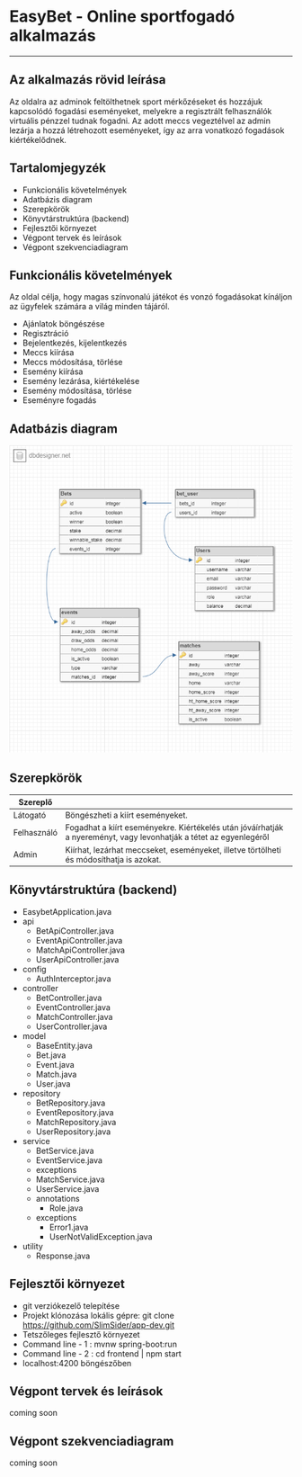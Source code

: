 # EasyBet - Online sportfogadó alkalmazás
---
## Az alkalmazás rövid leírása
Az oldalra az adminok feltölthetnek sport mérkőzéseket és hozzájuk kapcsolódó fogadási eseményeket, melyekre a regisztrált felhasználók virtuális pénzzel tudnak fogadni. Az adott meccs vegeztélvel az admin lezárja a hozzá létrehozott eseményeket, így az arra vonatkozó fogadások kiértékelődnek.

## Tartalomjegyzék
+ Funkcionális követelmények
+ Adatbázis diagram
+ Szerepkörök
+ Könyvtárstruktúra (backend)
+ Fejlesztői környezet
+ Végpont tervek és leírások
+ Végpont szekvenciadiagram

## Funkcionális követelmények
Az oldal célja, hogy magas színvonalú játékot és vonzó fogadásokat kínáljon az ügyfelek számára a világ minden tájáról.
+ Ajánlatok böngészése
+ Regisztráció
+ Bejelentkezés, kijelentkezés
+ Meccs kiírása
+ Meccs módosítása, törlése
+ Esemény kiírása
+ Esemény lezárása, kiértékelése
+ Esemény módosítása, törlése
+ Eseményre fogadás

## Adatbázis diagram
![diagram](images/abdiag.png)

## Szerepkörök
| Szereplő |  |
| ------ | ----------- |
| Látogató   | Böngészheti a kiírt eseményeket. |
| Felhasználó | Fogadhat a kiírt eseményekre. Kiértékelés után jóváírhatják a nyereményt, vagy levonhatják a tétet az egyenlegéről |
| Admin    | Kiírhat, lezárhat meccseket, eseményeket, illetve törtölheti és módosíthatja is azokat. |

## Könyvtárstruktúra (backend)
+ EasybetApplication.java
+ api
    + BetApiController.java
    + EventApiController.java
    + MatchApiController.java
    + UserApiController.java
+ config
    + AuthInterceptor.java
+ controller
    + BetController.java
    + EventController.java
    + MatchController.java
    + UserController.java
+ model
    + BaseEntity.java
    + Bet.java
    + Event.java
    + Match.java
    + User.java
+ repository
    + BetRepository.java
    + EventRepository.java
    + MatchRepository.java
    + UserRepository.java
+ service
    + BetService.java
    + EventService.java
    + exceptions
    + MatchService.java
    + UserService.java
    + annotations
        + Role.java
    + exceptions
        + Error1.java
        + UserNotValidException.java
+ utility
    + Response.java

## Fejlesztői környezet
+ git verziókezelő telepítése
+ Projekt klónozása lokális gépre: git clone https://github.com/SlimSider/app-dev.git
+ Tetszőleges fejlesztő környezet
+ Command line - 1 : mvnw spring-boot:run
+ Command line - 2 : cd frontend | npm start
+ localhost:4200 böngészőben

## Végpont tervek és leírások
coming soon

## Végpont szekvenciadiagram
coming soon
